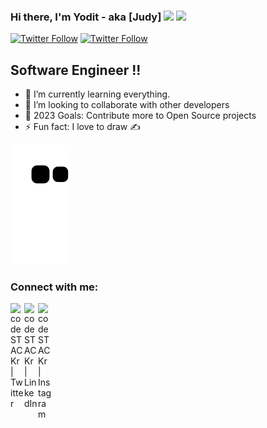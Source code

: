 
### Hi there, I'm Yodit - aka [Judy]  <img src="https://media.giphy.com/media/hvRJCLFzcasrR4ia7z/giphy.gif" width="28"> <img src="https://emojis.slackmojis.com/emojis/images/1531849430/4246/blob-sunglasses.gif?1531849430" width="28"/>

[![Twitter Follow](https://img.shields.io/twitter/follow/zhudiana__?color=1DA1F2&logo=twitter&style=for-the-badge)](https://twitter.com/zhudiana__)
[![Twitter Follow](https://img.shields.io/twitter/follow/igirlcodes?color=1DA1F2&logo=twitter&style=for-the-badge)](https://twitter.com/igirlcodes)

## Software Engineer !!

- 🌱 I’m currently learning everything.
- 👯 I’m looking to collaborate with other developers
- 🥅 2023 Goals: Contribute more to Open Source projects
- ⚡ Fun fact: I love to draw ✍️

![Snake animation](https://github.com/rafaballerini/rafaballerini/blob/output/github-contribution-grid-snake.svg)
 

### Connect with me:


[<img align="left" alt="codeSTACKr | Twitter" width="22px" src="https://cdn.jsdelivr.net/npm/simple-icons@v3/icons/twitter.svg" />](https://twitter.com/zhudiana__)
[<img align="left" alt="codeSTACKr | LinkedIn" width="22px" src="https://cdn.jsdelivr.net/npm/simple-icons@v3/icons/linkedin.svg" />](https://www.linkedin.com/in/yodit-fentaw-228a60230)
[<img align="left" alt="codeSTACKr | Instagram" width="22px" src="https://cdn.jsdelivr.net/npm/simple-icons@v3/icons/instagram.svg" />](https://instagram.com/judiana__)
 
<!-- ![Profile views](https://gpvc.arturio.dev/Souravdey777)  <img src="https://img.shields.io/github/followers/Souravdey777?label=Follow" style=" float:left, margin-right:10px" /> -->

<br />



